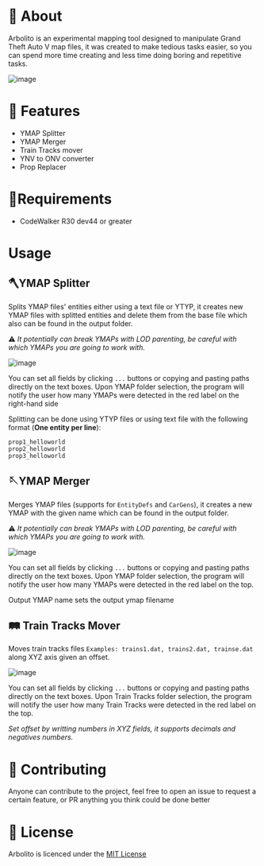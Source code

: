 # 📖 About

Arbolito is an experimental mapping tool designed to manipulate Grand Theft Auto V map files, it was created to make tedious tasks easier, so you can spend more time creating and less time doing boring and repetitive tasks.



![image](https://im4.ezgif.com/tmp/ezgif-4-9f8e77c8a4.gif)



# 🚀 Features

* YMAP Splitter
* YMAP Merger
* Train Tracks mover
* YNV to ONV converter
* Prop Replacer

# 🔧Requirements
* CodeWalker R30 dev44 or greater


# Usage
## 🪓YMAP Splitter
Splits YMAP files' entities either using a text file or YTYP, it creates new YMAP files with splitted entities and delete them from the base file which also can be found in the output folder.

⚠️ *It potentially can break YMAPs with LOD parenting, be careful with which YMAPs you are going to work with.*

![image](https://user-images.githubusercontent.com/20731612/192080274-b4ff5f7b-1eb4-4cfc-9caf-ee373d13a48f.png)

You can set all fields by clicking ```...``` buttons or copying and pasting paths directly on the text boxes.
Upon YMAP folder selection, the program will notify the user how many YMAPs were detected in the red label on the right-hand side

Splitting can be done using YTYP files or using text file with the following format (**One entity per line**):
```
prop1_helloworld
prop2_helloworld
prop3_helloworld
```

## 🪡YMAP Merger
Merges YMAP files (supports for ```EntityDefs``` and ```CarGens```), it creates a new YMAP with the given name which can be found in the output folder.

⚠️ *It potentially can break YMAPs with LOD parenting, be careful with which YMAPs you are going to work with.*

![image](https://user-images.githubusercontent.com/20731612/192080646-b5bc2117-ef5e-40c1-9928-2a6dc583834c.png)

You can set all fields by clicking ```...``` buttons or copying and pasting paths directly on the text boxes.
Upon YMAP folder selection, the program will notify the user how many YMAPs were detected in the red label on the top.

Output YMAP name sets the output ymap filename

## 🛤️ Train Tracks Mover
Moves train tracks files ```Examples: trains1.dat, trains2.dat, trainse.dat```  along XYZ axis given an offset.

![image](https://user-images.githubusercontent.com/20731612/192080819-9b73e715-e594-4abd-87cb-974d461387ec.png)

You can set all fields by clicking ```...``` buttons or copying and pasting paths directly on the text boxes.
Upon Train Tracks folder selection, the program will notify the user how many Train Tracks were detected in the red label on the top.

*Set offset by writting numbers in XYZ fields, it supports decimals and negatives numbers.*


# 🚁 Contributing
Anyone can contribute to the project, feel free to open an issue to request a certain feature, or PR anything you think could be done better


# 📗 License
Arbolito is licenced under the [MIT License](https://github.com/Hancapo/Arbolito/blob/master/LICENSE.txt)
